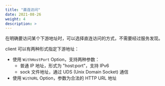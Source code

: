 ```yaml
---
title: "直连访问"
date: 2021-08-26
weight: 4
description: >
---
```


在明确要访问某个下游地址时，可以选择直连访问的方式，不需要经过服务发现。

client 可以有两种形式指定下游地址：

- 使用 `WithHostPort` Option，支持两种参数：
    - 普通 IP 地址，形式为 "host:port"，支持 IPv6
    - sock 文件地址，通过 UDS (Unix Domain Socket) 通信
- 使用 `WithURL` Option，参数为合法的 HTTP URL 地址